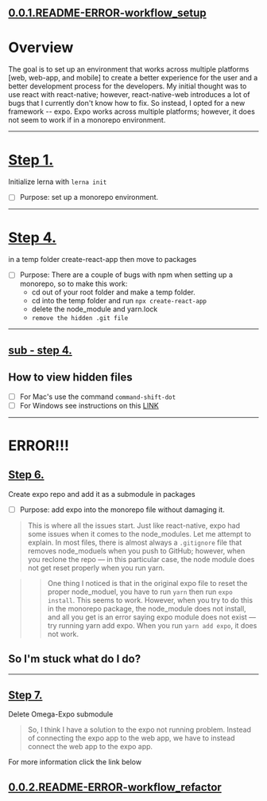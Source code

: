 ## [0.0.1.README-ERROR-workflow_setup](DOCUMENTATION/0.0.1.README-ERROR-workflow_setup.md)

# Overview

The goal is to set up an environment that works across multiple platforms [web, web-app, and mobile] to create a better experience for the user and a better development process for the developers. My initial thought was to use react with react-native; however, react-native-web introduces a lot of bugs that I currently don't know how to fix. So instead, I opted for a new framework -- expo. Expo works across multiple platforms; however, it does not seem to work if in a monorepo environment.

---

# [Step 1.](https://github.com/JessicaDosseh/Omega-Web-App/pull/1/commits/75fe5d9df29c5c81d73b1434870de06c18ce3cc0)

Initialize lerna with `lerna init`

- [ ] Purpose: set up a monorepo environment.

---

# [Step 4.](https://github.com/JessicaDosseh/Omega-Web-App/pull/1/commits/bd22e39ae202bd9a6a2d7b15f881fe3ba934f3cd)

in a temp folder create-react-app then move to packages

- [ ] Purpose: There are a couple of bugs with npm when setting up a monorepo, so to make this work:
  - cd out of your root folder and make a temp folder.
  - cd into the temp folder and run `npx create-react-app`
  - delete the node_module and yarn.lock
  - `remove the hidden .git file`

---

## [sub - step 4.](https://github.com/JessicaDosseh/Omega-Web-App/pull/1#issuecomment-633063674)

## How to view hidden files

- [ ] For Mac's use the command `command-shift-dot`
- [ ] For Windows see instructions on this [LINK](https://support.microsoft.com/en-us/help/14201/windows-show-hidden-files)

---

# ERROR!!!

## [Step 6.](https://github.com/JessicaDosseh/Omega-Web-App/pull/1/commits/9cf2b95c74e064146c7c2abf2b09e231e4f7a498)

Create expo repo and add it as a submodule in packages

- [ ] Purpose: add expo into the monorepo file without damaging it.

> This is where all the issues start. Just like react-native, expo had some issues when it comes to the node_modules. Let me attempt to explain. In most files, there is almost always a `.gitignore` file that removes node_moduels when you push to GitHub; however, when you reclone the repo — in this particular case, the node module does not get reset properly when you run yarn.

> > One thing I noticed is that in the original expo file to reset the proper node_moduel, you have to run `yarn` then run `expo install`. This seems to work. However, when you try to do this in the monorepo package, the node_module does not install, and all you get is an error saying expo module does not exist — try running yarn add expo. When you run `yarn add expo`, it does not work.

## So I'm stuck what do I do?

---

## [Step 7.](#)

Delete Omega-Expo submodule

> So, I think I have a solution to the expo not running problem. Instead of connecting the expo app to the web app, we have to instead connect the web app to the expo app. 

For more information click the link below

## [0.0.2.README-ERROR-workflow_refactor](#)

